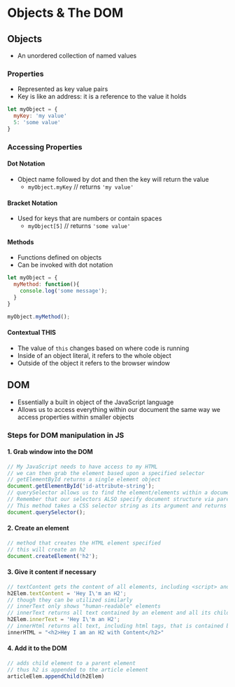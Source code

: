 # Objects & The DOM

## Objects

- An unordered collection of named values

### Properties

- Represented as key value pairs
- Key is like an address: it is a reference to the value it holds

```js
let myObject = {
  myKey: 'my value'
  5: 'some value'
}
```

### Accessing Properties

#### Dot Notation

- Object name followed by dot and then the key will return the value
  - `myObject.myKey` // returns `'my value'`

#### Bracket Notation

- Used for keys that are numbers or contain spaces
  - `myObject[5]` // returns `'some value'`

#### Methods

- Functions defined on objects
- Can be invoked with dot notation

```js
let myObject = {
  myMethod: function(){
    console.log('some message');
  }
}

myObject.myMethod();
```

#### Contextual THIS

- The value of `this` changes based on where code is running
- Inside of an object literal, it refers to the whole object
- Outside of the object it refers to the browser window

## DOM

- Essentially a built in object of the JavaScript language
- Allows us to access everything within our document the same way we access properties within smaller objects

### Steps for DOM manipulation in JS

#### 1. Grab window into the DOM

```js
// My JavaScript needs to have access to my HTML
// we can then grab the element based upon a specified selector
// getElementById returns a single element object
document.getElementById('id-attribute-string');
// querySelector allows us to find the element/elements within a document that match a specified CSS selector
// Remember that our selectors ALSO specify document structure via parent child relationships etc
// This method takes a CSS selector string as its argument and returns the first matching element in the document that it finds: or null if no match is found
document.querySelector();
```

#### 2. Create an element

```js
// method that creates the HTML element specified
// this will create an h2
document.createElement('h2');
```

#### 3. Give it content if necessary

```js
// textContent gets the content of all elements, including <script> and <style> elements
h2Elem.textContent = 'Hey I\'m an H2';
// though they can be utilized similarly
// innerText only shows "human-readable" elements
// innerText returns all text contained by an element and all its child elements
h2Elem.innerText = 'Hey I\'m an H2';
// innerHtml returns all text, including html tags, that is contained by an element
innerHTML = "<h2>Hey I am an H2 with Content</h2>"
```

#### 4. Add it to the DOM

```js
// adds child element to a parent element
// thus h2 is appended to the article element
articleElem.appendChild(h2Elem)
```

